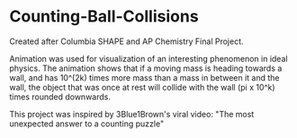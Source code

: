 # Counting-Ball-Collisions
Created after Columbia SHAPE and AP Chemistry Final Project.

Animation was used for visualization of an interesting phenomenon in 
ideal physics.  The animation shows that if a moving mass is heading
towards a wall, and has 10^(2k) times more mass than a mass in 
between it and the wall, the object that was once at rest will collide
with the wall (pi x 10^k) times rounded downwards.

This project was inspired by 3Blue1Brown's viral video:
"The most unexpected answer to a counting puzzle"
